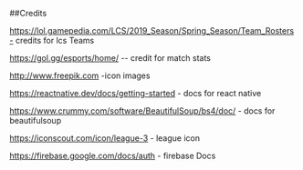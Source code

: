 ##Credits 

 https://lol.gamepedia.com/LCS/2019_Season/Spring_Season/Team_Rosters- credits for lcs Teams
 
 https://gol.gg/esports/home/ -- credit for match stats
 
 http://www.freepik.com  -icon images 
 
 https://reactnative.dev/docs/getting-started - docs for react native
 
 https://www.crummy.com/software/BeautifulSoup/bs4/doc/ - docs for beautifulsoup 
 
 https://iconscout.com/icon/league-3     - league icon 
 
 https://firebase.google.com/docs/auth - firebase Docs
